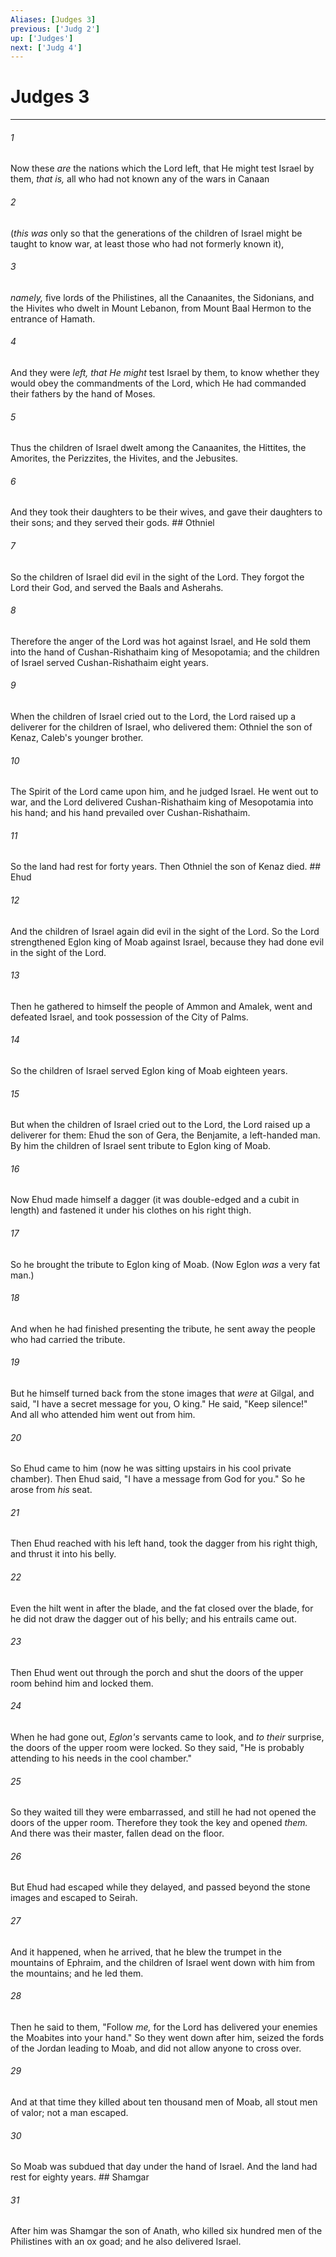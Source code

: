 ```yaml
---
Aliases: [Judges 3]
previous: ['Judg 2']
up: ['Judges']
next: ['Judg 4']
---
```

# Judges 3

***


###### 1 
Now these _are_ the nations which the Lord left, that He might test Israel by them, _that is,_ all who had not known any of the wars in Canaan 

###### 2 
(_this was_ only so that the generations of the children of Israel might be taught to know war, at least those who had not formerly known it), 

###### 3 
_namely,_ five lords of the Philistines, all the Canaanites, the Sidonians, and the Hivites who dwelt in Mount Lebanon, from Mount Baal Hermon to the entrance of Hamath. 

###### 4 
And they were _left, that He might_ test Israel by them, to know whether they would obey the commandments of the Lord, which He had commanded their fathers by the hand of Moses. 

###### 5 
Thus the children of Israel dwelt among the Canaanites, the Hittites, the Amorites, the Perizzites, the Hivites, and the Jebusites. 

###### 6 
And they took their daughters to be their wives, and gave their daughters to their sons; and they served their gods. ## Othniel 

###### 7 
So the children of Israel did evil in the sight of the Lord. They forgot the Lord their God, and served the Baals and Asherahs. 

###### 8 
Therefore the anger of the Lord was hot against Israel, and He sold them into the hand of Cushan-Rishathaim king of Mesopotamia; and the children of Israel served Cushan-Rishathaim eight years. 

###### 9 
When the children of Israel cried out to the Lord, the Lord raised up a deliverer for the children of Israel, who delivered them: Othniel the son of Kenaz, Caleb's younger brother. 

###### 10 
The Spirit of the Lord came upon him, and he judged Israel. He went out to war, and the Lord delivered Cushan-Rishathaim king of Mesopotamia into his hand; and his hand prevailed over Cushan-Rishathaim. 

###### 11 
So the land had rest for forty years. Then Othniel the son of Kenaz died. ## Ehud 

###### 12 
And the children of Israel again did evil in the sight of the Lord. So the Lord strengthened Eglon king of Moab against Israel, because they had done evil in the sight of the Lord. 

###### 13 
Then he gathered to himself the people of Ammon and Amalek, went and defeated Israel, and took possession of the City of Palms. 

###### 14 
So the children of Israel served Eglon king of Moab eighteen years. 

###### 15 
But when the children of Israel cried out to the Lord, the Lord raised up a deliverer for them: Ehud the son of Gera, the Benjamite, a left-handed man. By him the children of Israel sent tribute to Eglon king of Moab. 

###### 16 
Now Ehud made himself a dagger (it was double-edged and a cubit in length) and fastened it under his clothes on his right thigh. 

###### 17 
So he brought the tribute to Eglon king of Moab. (Now Eglon _was_ a very fat man.) 

###### 18 
And when he had finished presenting the tribute, he sent away the people who had carried the tribute. 

###### 19 
But he himself turned back from the stone images that _were_ at Gilgal, and said, "I have a secret message for you, O king." He said, "Keep silence!" And all who attended him went out from him. 

###### 20 
So Ehud came to him (now he was sitting upstairs in his cool private chamber). Then Ehud said, "I have a message from God for you." So he arose from _his_ seat. 

###### 21 
Then Ehud reached with his left hand, took the dagger from his right thigh, and thrust it into his belly. 

###### 22 
Even the hilt went in after the blade, and the fat closed over the blade, for he did not draw the dagger out of his belly; and his entrails came out. 

###### 23 
Then Ehud went out through the porch and shut the doors of the upper room behind him and locked them. 

###### 24 
When he had gone out, _Eglon's_ servants came to look, and _to their_ surprise, the doors of the upper room were locked. So they said, "He is probably attending to his needs in the cool chamber." 

###### 25 
So they waited till they were embarrassed, and still he had not opened the doors of the upper room. Therefore they took the key and opened _them._ And there was their master, fallen dead on the floor. 

###### 26 
But Ehud had escaped while they delayed, and passed beyond the stone images and escaped to Seirah. 

###### 27 
And it happened, when he arrived, that he blew the trumpet in the mountains of Ephraim, and the children of Israel went down with him from the mountains; and he led them. 

###### 28 
Then he said to them, "Follow _me,_ for the Lord has delivered your enemies the Moabites into your hand." So they went down after him, seized the fords of the Jordan leading to Moab, and did not allow anyone to cross over. 

###### 29 
And at that time they killed about ten thousand men of Moab, all stout men of valor; not a man escaped. 

###### 30 
So Moab was subdued that day under the hand of Israel. And the land had rest for eighty years. ## Shamgar 

###### 31 
After him was Shamgar the son of Anath, who killed six hundred men of the Philistines with an ox goad; and he also delivered Israel.
